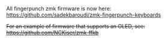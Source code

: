 All fingerpunch zmk firmware is now here:  
https://github.com/sadekbaroudi/zmk-fingerpunch-keyboards

~~For an example of firmware that supports an OLED, see: https://github.com/NCKiser/zmk-ffkb~~

